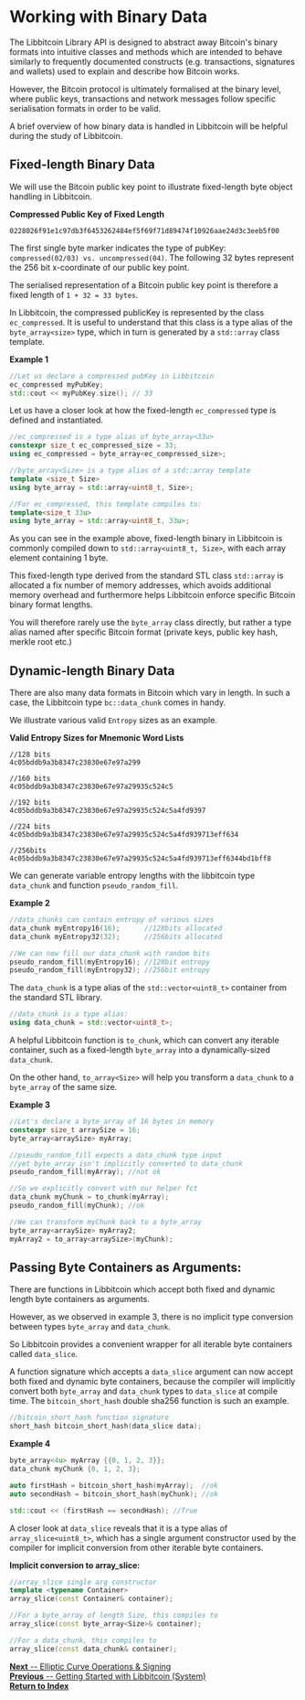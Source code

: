 # Working with Binary Data

The Libbitcoin Library API is designed to abstract away Bitcoin's binary formats into intuitive classes and methods which are intended to behave similarly to frequently documented constructs (e.g. transactions, signatures and wallets) used to explain and describe how Bitcoin works.

However, the Bitcoin protocol is ultimately formalised at the binary level, where public keys, transactions and network messages follow specific serialisation formats in order to be valid.

A brief overview of how binary data is handled in Libbitcoin will be helpful during the study of Libbitcoin.

## Fixed-length Binary Data

We will use the Bitcoin public key point to illustrate fixed-length byte object handling in Libbitcoin.

**Compressed Public Key of Fixed Length**  

`0228026f91e1c97db3f6453262484ef5f69f71d89474f10926aae24d3c3eeb5f00`

The first single byte marker indicates the type of pubKey: `compressed(02/03) vs. uncompressed(04)`. The following 32 bytes represent the 256 bit x-coordinate of our public key point.

The serialised representation of a Bitcoin public key point is therefore a fixed length of `1 + 32 = 33 bytes`.

In Libbitcoin, the compressed publicKey is represented by the class `ec_compressed`. It is useful to understand that this class is a type alias of the `byte_array<size>` type, which in turn is generated by a `std::array` class template.

**Example 1**
```c++
//Let us declare a compressed pubKey in Libbitcoin
ec_compressed myPubKey;
std::cout << myPubKey.size(); // 33
```
Let us have a closer look at how the fixed-length `ec_compressed` type is defined and instantiated.

```c++
//ec_compressed is a type alias of byte_array<33u>
constexpr size_t ec_compressed_size = 33;
using ec_compressed = byte_array<ec_compressed_size>;

//byte_array<Size> is a type alias of a std::array template
template <size_t Size>
using byte_array = std::array<uint8_t, Size>;

//For ec_compressed, this template compiles to:
template<size_t 33u>
using byte_array = std::array<uint8_t, 33u>;
```
As you can see in the example above, fixed-length binary in Libbitcoin is commonly compiled down to `std::array<uint8_t, Size>`, with each array element containing 1 byte.

This fixed-length type derived from the standard STL class `std::array` is allocated a fix number of memory addresses, which avoids additional memory overhead and furthermore helps Libbitcoin enforce specific Bitcoin binary format lengths.

You will therefore rarely use the `byte_array` class directly, but rather a type alias named after specific Bitcoin format (private keys, public key hash, merkle root etc.)

## Dynamic-length Binary Data

There are also many data formats in Bitcoin which vary in length. In such a case, the Libbitcoin type `bc::data_chunk` comes in handy.

We illustrate various valid `Entropy` sizes as an example.

**Valid Entropy Sizes for Mnemonic Word Lists**
```
//128 bits
4c05bddb9a3b8347c23830e67e97a299

//160 bits
4c05bddb9a3b8347c23830e67e97a29935c524c5

//192 bits
4c05bddb9a3b8347c23830e67e97a29935c524c5a4fd9397

//224 bits
4c05bddb9a3b8347c23830e67e97a29935c524c5a4fd939713eff634

//256bits
4c05bddb9a3b8347c23830e67e97a29935c524c5a4fd939713eff6344bd1bff8
```

We can generate variable entropy lengths with the libbitcoin type `data_chunk` and function `pseudo_random_fill`.

**Example 2**
```c++
//data_chunks can contain entropy of various sizes
data_chunk myEntropy16(16);      //128bits allocated
data_chunk myEntropy32(32);      //256bits allocated

//We can now fill our data_chunk with random bits
pseudo_random_fill(myEntropy16); //128bit entropy
pseudo_random_fill(myEntropy32); //256bit entropy
```
The `data_chunk` is a type alias of the `std::vector<uint8_t>` container from the standard STL library.

```cpp
//data_chunk is a type alias:
using data_chunk = std::vector<uint8_t>;
```

A helpful Libbitcoin function is `to_chunk`, which can convert any iterable container, such as a fixed-length `byte_array` into a dynamically-sized `data_chunk`.

On the other hand, `to_array<Size>` will help you transform a `data_chunk` to a `byte_array` of the same size.

**Example 3**
```c++
//Let's declare a byte_array of 16 bytes in memory
constexpr size_t arraySize = 16;
byte_array<arraySize> myArray;

//pseudo_random_fill expects a data_chunk type input
//yet byte_array isn't implicitly converted to data_chunk
pseudo_random_fill(myArray); //not ok

//So we explicitly convert with our helper fct
data_chunk myChunk = to_chunk(myArray);
pseudo_random_fill(myChunk); //ok

//We can transform myChunk back to a byte_array
byte_array<arraySize> myArray2;
myArray2 = to_array<arraySize>(myChunk);
```  

## Passing Byte Containers as Arguments:
There are functions in Libbitcoin which accept both fixed and dynamic length byte containers as arguments.

However, as we observed in example 3, there is no implicit type conversion between types `byte_array` and `data_chunk`.

So Libbitcoin provides a convenient wrapper for all iterable byte containers called `data_slice`.

A function signature which accepts a `data_slice` argument can now accept both fixed and dynamic byte containers, because the compiler will implicitly convert both `byte_array` and `data_chunk` types to `data_slice` at compile time. The `bitcoin_short_hash` double sha256 function is such an example.

```cpp
//bitcoin_short_hash function signature
short_hash bitcoin_short_hash(data_slice data);
```

**Example 4**
```c++
byte_array<4u> myArray {{0, 1, 2, 3}};
data_chunk myChunk {0, 1, 2, 3};

auto firstHash = bitcoin_short_hash(myArray);  //ok
auto secondHash = bitcoin_short_hash(myChunk); //ok

std::cout << (firstHash == secondHash); //True
```

A closer look at `data_slice` reveals that it is a type alias of `array_slice<uint8_t>`, which has a single argument constructor used by the compiler for implicit conversion from other iterable byte containers.

**Implicit conversion to array_slice:**
```c++
//array_slice single arg constructor
template <typename Container>
array_slice(const Container& container);

//For a byte_array of length Size, this compiles to
array_slice(const byte_array<Size>& container);

//For a data_chunk, this compiles to
array_slice(const data_chunk& container);
```


[**Next** -- Elliptic Curve Operations & Signing](https://github.com/libbitcoin/libbitcoin/wiki)  
[**Previous** -- Getting Started with Libbitcoin (System) ](https://github.com/libbitcoin/libbitcoin/wiki)  
[**Return to Index**](https://github.com/libbitcoin/libbitcoin/wiki)
